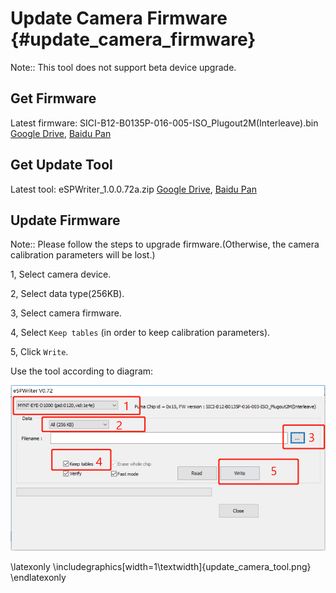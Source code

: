 # Update Camera Firmware {#update_camera_firmware}

Note:: This tool does not support beta device upgrade.

## Get Firmware

Latest firmware: SICI-B12-B0135P-016-005-ISO_Plugout2M(Interleave).bin [Google Drive](https://drive.google.com/open?id=1JFqGW8Mz03sceevy64lbVDZd7hBvO7JX), [Baidu Pan](https://pan.baidu.com/s/1kq5mSccVzly-XH4hHrHOTA)

## Get Update Tool

Latest tool: eSPWriter_1.0.0.72a.zip [Google Drive](https://drive.google.com/open?id=1x3VZ-oN-_NKzJ_LYIRP0-tqpAoHtAVkm), [Baidu Pan](https://pan.baidu.com/s/1jITCSrZD70kdnGbiyOeLfA)

## Update Firmware

Note:: Please follow the steps to upgrade firmware.(Otherwise, the camera calibration parameters will be lost.)

 1, Select camera device.

 2, Select data type(256KB).

 3, Select camera firmware.

 4, Select `Keep tables` (in order to keep calibration parameters).

 5, Click `Write`.

Use the tool according to diagram:

![update tool](update_camera_tool.png)

\latexonly
\includegraphics[width=1\textwidth]{update_camera_tool.png}
\endlatexonly
